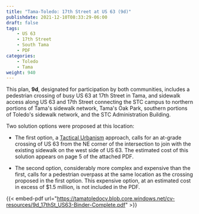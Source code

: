 ```yaml
---
title: "Tama-Toledo: 17th Street at US 63 (9d)"
publishdate: 2021-12-10T08:33:29-06:00
draft: false
tags:
    - US 63
    - 17th Street
    - South Tama
    - PDF
categories:
    - Toledo
    - Tama
weight: 940
---
```

This plan, **9d**, designated for participation by both communities, includes a pedestrian crossing of busy US 63 at 17th Street in Tama, and sidewalk access along US 63 and 17th Street connecting the STC campus to northern portions of Tama's sidewalk network, Tama's Oak Park, southern portions of Toledo's sidewalk network, and the STC Administration Building.  

Two solution options were proposed at this location:

  - The first option, a [Tactical Urbanism](http://tacticalurbanismguide.com/about/) approach, calls for an at-grade crossing of US 63 from the NE corner of the intersection to join with the existing sidewalk on the west side of US 63.  The estimated cost of this solution appears on page 5 of the attached PDF.

  - The second option, considerably more complex and expensive than the first, calls for a pedestrian overpass at the same location as the crossing proposed in the first option. This expensive option, at an estimated cost in excess of $1.5 million, is not included in the PDF.

{{< embed-pdf url="https://tamatoledocv.blob.core.windows.net/cv-resources/9d_17thSt_US63-Binder-Complete.pdf" >}}

